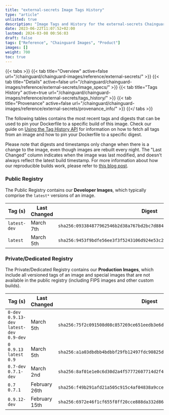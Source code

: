 ```yaml
---
title: "external-secrets Image Tags History"
type: "article"
unlisted: true
description: "Image Tags and History for the external-secrets Chainguard Image"
date: 2023-06-22T11:07:52+02:00
lastmod: 2024-03-08 00:56:03
draft: false
tags: ["Reference", "Chainguard Images", "Product"]
images: []
weight: 700
toc: true
---
```


{{< tabs >}}
{{< tab title="Overview" active=false url="/chainguard/chainguard-images/reference/external-secrets/" >}}
{{< tab title="Details" active=false url="/chainguard/chainguard-images/reference/external-secrets/image_specs/" >}}
{{< tab title="Tags History" active=true url="/chainguard/chainguard-images/reference/external-secrets/tags_history/" >}}
{{< tab title="Provenance" active=false url="/chainguard/chainguard-images/reference/external-secrets/provenance_info/" >}}
{{</ tabs >}}

The following tables contains the most recent tags and digests that can be used to pin your Dockerfile to a specific build of this image. Check our guide on [Using the Tag History API](/chainguard/chainguard-images/using-the-tag-history-api/) for information on how to fetch all tags from an image and how to pin your Dockerfile to a specific digest.

Please note that digests and timestamps only change when there is a change to the image, even though images are rebuilt every night. The "Last Changed" column indicates when the image was last modified, and doesn't always reflect the latest build timestamp. For more information about how our reproducible builds work, please refer to [this blog post](https://www.chainguard.dev/unchained/reproducing-chainguards-reproducible-image-builds).

### Public Registry
The Public Registry contains our **Developer Images**, which typically comprise the `latest*` versions of an image.

| Tag (s)       | Last Changed | Digest                                                                    |
|---------------|--------------|---------------------------------------------------------------------------|
|  `latest-dev` | March 7th    | `sha256:093384877962546b2d38a767bd2bc7d8845a207c2c7e9fadfc08eeb9de0df1db` |
|  `latest`     | March 5th    | `sha256:9453f9bdfe56ee3f3f5243106d924e53c2ea3c1a75f787cde2be6e07703f5d2c` |


### Private/Dedicated Registry
The Private/Dedicated Registry contains our **Production Images**, which include all versioned tags of an image and special images that are not available in the public registry (including FIPS images and other custom builds).

| Tag (s)                                      | Last Changed  | Digest                                                                    |
|----------------------------------------------|---------------|---------------------------------------------------------------------------|
|  `0-dev` `0.9.13-dev` `latest-dev` `0.9-dev` | March 5th     | `sha256:75f2c091508d08c857269ce651eedb3e6d292bd2fd2f7c44828374c4ec84ade2` |
|  `0` `0.9.13` `latest` `0.9`                 | March 5th     | `sha256:a1a03dbdbb4bdbbf29fb12497fdc90825db06627a6009a056beed315522ee4ea` |
|  `0.7-dev` `0.7.1-dev`                       | March 2nd     | `sha256:8af01e1e0c6d30d2a4f57772607714d2f4b830870cf3fca315a6c47d37bdc4ba` |
|  `0.7` `0.7.1`                               | February 26th | `sha256:f49b291afd21a505c915c4af04838a9cce1209ef7a66ff0156c2659ca921d542` |
|  `0.9.12-dev`                                | February 15th | `sha256:6972e46f1cf655f8ff20cce888da332d86bb807c3ee025e6ce02c3496f4f8efb` |

